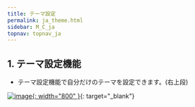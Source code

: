 ```yaml
---
title: テーマ設定
permalink: ja_theme.html
sidebar: M_C_ja
topnav: topnav_ja
---
```


## 1. テーマ設定機能

- テーマ設定機能で自分だけのテーマを設定できます。(右上段)

[![image](/docs/images/Manual/common/etc/5.png){: width="800" }](/docs/images/Manual/common/etc/5.png){: target="_blank"}
